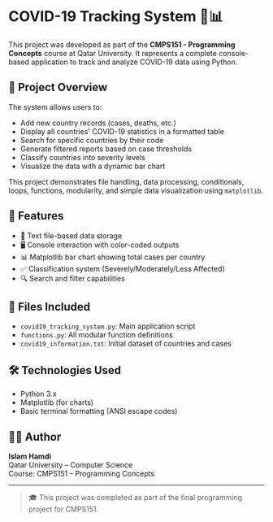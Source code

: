 
# COVID-19 Tracking System 🦠📊

This project was developed as part of the **CMPS151 - Programming Concepts** course at Qatar University. It represents a complete console-based application to track and analyze COVID-19 data using Python.

## 📌 Project Overview

The system allows users to:
- Add new country records (cases, deaths, etc.)
- Display all countries' COVID-19 statistics in a formatted table
- Search for specific countries by their code
- Generate filtered reports based on case thresholds
- Classify countries into severity levels
- Visualize the data with a dynamic bar chart

This project demonstrates file handling, data processing, conditionals, loops, functions, modularity, and simple data visualization using `matplotlib`.

## 🚀 Features

- 📁 Text file-based data storage
- 🖥️ Console interaction with color-coded outputs
- 📊 Matplotlib bar chart showing total cases per country
- ✅ Classification system (Severely/Moderately/Less Affected)
- 🔍 Search and filter capabilities

## 📂 Files Included

- `covid19_tracking_system.py`: Main application script
- `functions.py`: All modular function definitions
- `covid19_information.txt`: Initial dataset of countries and cases

## 🛠️ Technologies Used

- Python 3.x
- Matplotlib (for charts)
- Basic terminal formatting (ANSI escape codes)

## 👩‍💻 Author

**Islam Hamdi**  
Qatar University – Computer Science  
Course: CMPS151 – Programming Concepts

---

> 🎓 This project was completed as part of the final programming project for CMPS151.

